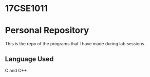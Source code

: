 # 17CSE1011
# Personal Repository
This is the repo of the programs that I have made during lab sessions.
## Language Used
C and C++
 
